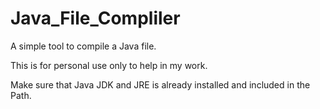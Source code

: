# Java_File_Compliler
A simple tool to compile a Java file.


This is for personal use only to help in my work.


Make sure that Java JDK and JRE is already installed and included in the Path.
